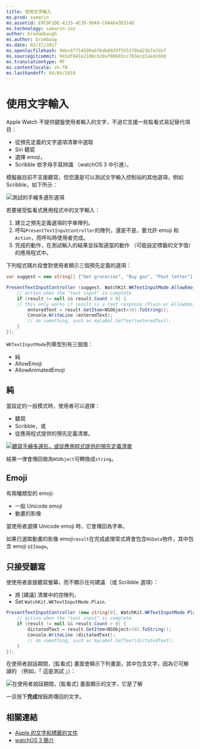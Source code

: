 ```yaml
---
title: 使用文字輸入
ms.prod: xamarin
ms.assetid: E9CDF1DE-4233-4C39-99A9-C0AA643D314D
ms.technology: xamarin-ios
author: bradumbaugh
ms.author: brumbaug
ms.date: 03/17/2017
ms.openlocfilehash: 9dec6f754590abf6db8829f555376b423b7a7da7
ms.sourcegitcommit: 945df041e2180cb20af08b83cc703ecd1aedc6b0
ms.translationtype: MT
ms.contentlocale: zh-TW
ms.lasthandoff: 04/04/2018
---
```

# <a name="working-with-text-input"></a>使用文字輸入

Apple Watch 不提供鍵盤使用者輸入的文字，不過它支援一些監看式易記替代項目：

- 從預先定義的文字選項清單中選取
- Siri 聽寫
- 選擇 emoji，
- Scribble 依字母手寫辨識 （watchOS 3 中引進）。

模擬器目前不支援聽寫，但您還是可以測試文字輸入控制站的其他選項，例如 Scribble，如下所示：

![](text-input-images/textinput-sml.png "測試的手繪多邊形選項")

若要接受監看式應用程式中的文字輸入：

1. 建立之預先定義選項的字串陣列。
2. 呼叫`PresentTextInputController`的陣列，還是不是，要允許 emoji 和`Action`，而呼叫時使用者完成。
3. 完成的動作，在測試輸入的結果並採取適當的動作 （可能設定標籤的文字值） 的應用程式中。

下列程式碼片段會對使用者顯示三個預先定義的選項：

```csharp
var suggest = new string[] {"Get groceries", "Buy gas", "Post letter"};

PresentTextInputController (suggest, WatchKit.WKTextInputMode.AllowEmoji, (result) => {
    // action when the "text input" is complete
    if (result != null && result.Count > 0) {
    // this only works if result is a text response (Plain or AllowEmoji)
        enteredText = result.GetItem<NSObject>(0).ToString();
        Console.WriteLine (enteredText);
        // do something, such as myLabel.SetText(enteredText);
    }
});
```

`WKTextInputMode`列舉型別有三個值：

- 純
- AllowEmoji
- AllowAnimatedEmoji

## <a name="plain"></a>純

當設定的一般模式時，使用者可以選擇：

- 聽寫
- Scribble，或
- 從應用程式提供的預先定義清單。

[![](text-input-images/plain-scribble-sml.png "聽寫手繪多邊形，或從應用程式提供的預先定義清單")](text-input-images/plain-scribble.png#lightbox)

結果一律會傳回做為`NSObject`可轉換成`string`。

## <a name="emoji"></a>Emoji

有兩種類型的 emoji:

- 一般 Unicode emoji
- 動畫的影像

當使用者選擇 Unicode emoji 時，它會傳回為字串。

如果已選取動畫的影像 emoji`result`在完成處理常式將會包含`NSData`物件，其中包含 emoji `UIImage`。

## <a name="accepting-dictation-only"></a>只接受聽寫

使使用者直接聽寫螢幕，而不顯示任何建議 （或 Scribble 選項）：

- 將 [建議] 清單中的空陣列，
- Set `WatchKit.WKTextInputMode.Plain`.

```csharp
PresentTextInputController (new string[0], WatchKit.WKTextInputMode.Plain, (result) => {
    // action when the "text input" is complete
    if (result != null && result.Count > 0) {
        dictatedText = result.GetItem<NSObject>(0).ToString();
        Console.WriteLine (dictatedText);
        // do something, such as myLabel.SetText(dictatedText);
    }
});
```

在使用者說話期間，[監看式] 畫面會顯示下列畫面，其中包含文字，因為它可解讀的 （例如，「 這是測試 」）：

![](text-input-images/dictation.png "在使用者說話期間，[監看式] 畫面顯示的文字，它是了解")

一旦按下**完成**按鈕將傳回的文字。



## <a name="related-links"></a>相關連結

- [Apple 的文字和標籤的文件](https://developer.apple.com/library/ios/documentation/General/Conceptual/WatchKitProgrammingGuide/TextandLabels.html)
- [watchOS 3 簡介](~/ios/watchos/platform/introduction-to-watchos3/index.md)
